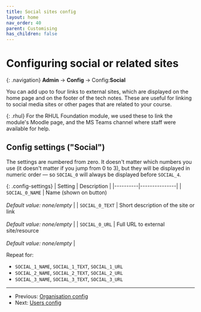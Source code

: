 ```yaml
---
title: Social sites config
layout: home
nav_order: 40
parent: Customising
has_children: false
---
```



# Configuring social or related sites

{: .navigation}
**Admin** → **Config** → Config:**Social**

You can add upo to four links to external sites, which are displayed on the home
page and on the footer of the tech notes. These are useful for linking to
social media sites or other pages that are related to your course.

{: .rhul}
For the RHUL Foundation module, we used these to link the module's Moodle page,
and the MS Teams channel where staff were available for help.


## Config settings ("Social")

The settings are numbered from zero. It doesn't matter which numbers you use
(it doesn't matter if you jump from 0 to 3), but they will be displayed in
numeric order — so `SOCIAL_0` will always be displayed before `SOCIAL_4`.



{: .config-settings}
| Setting  | Description   |
|----------|---------------|
| `SOCIAL_0_NAME` | Name (shown on button)  <br><br> _Default value:_ _none/empty_ |
| `SOCIAL_0_TEXT` | Short description of the site or link  <br><br> _Default value:_ _none/empty_ |
| `SOCIAL_0_URL` | Full URL to external site/resource  <br><br> _Default value:_ _none/empty_ |

Repeat for:

* `SOCIAL_1_NAME`, `SOCIAL_1_TEXT`, `SOCIAL_1_URL`
* `SOCIAL_2_NAME`, `SOCIAL_2_TEXT`, `SOCIAL_2_URL`
* `SOCIAL_3_NAME`, `SOCIAL_3_TEXT`, `SOCIAL_3_URL`


---
 * Previous: [Organisation config](org)
 * Next: [Users config](users)